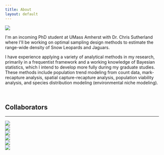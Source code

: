```yaml
---
title: About
layout: default
---
```


<div class="row content-row">
<div class="col-12 col-sm-3">
    <img src="{{ site.baseurl }}/images/ivy.png">
</div>
<div class="col-12 col-sm-9">
    <p>I'm an incoming PhD student at UMass Amherst with Dr. Chris Sutherland where I'll be working on optimal sampling design methods to estimate the range-wide density of Snow Leopards and Jaguars.</p>
    <p>I have experience applying a variety of analytical methods in my research, primarily in a frequentist framework and a working knowledge of Bayesian statistics, which I intend to develop more fully during my graduate studies. These methods include population trend modeling from count data, mark-recapture analysis, spatial capture-recapture analysis, population viability analysis, and species distribution modeling (environmental niche modeling).</p>
</div>
</div>
<br>    
<h2>Collaborators</h2>
<hr>
<div class="row justify-content-md-center">
    <div class="col-2">
        <img src="{{ site.baseurl }}/images/collabs/UMass.png">
      </div>
    <div class="col-2">
        <img src="{{ site.baseurl }}/images/collabs/SDZ.png">
      </div>
    <div class="col-2">
        <img src="{{ site.baseurl }}/images/collabs/Cornell.png">
      </div>
    <div class="col-2">
        <img src="{{ site.baseurl }}/images/collabs/MassWildlife.png">
      </div>
    <div class="col-2">
        <img src="{{ site.baseurl }}/images/collabs/CLO.png">
      </div>
    <div class="col-2">
        <img src="{{ site.baseurl }}/images/collabs/MassAudubon.png">
      </div>
</div>
